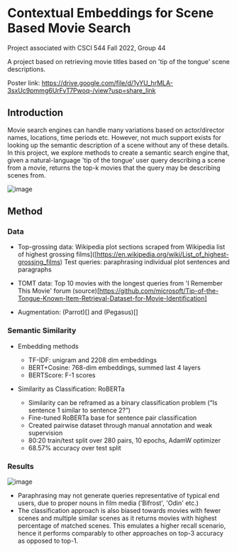 # Contextual Embeddings for Scene Based Movie Search

Project associated with CSCI 544 Fall 2022, Group 44

A project based on retrieving movie titles based on 'tip of the tongue' scene descriptions. 

Poster link: https://drive.google.com/file/d/1yYU_hrMLA-3sxUc9pmmg6UrFvT7Pwoq-/view?usp=share_link


## Introduction
Movie search engines can handle many variations based on actor/director names, locations, time periods etc. However, not much support exists for looking up the semantic description of a scene without any of these details. In this project, we explore methods to create a semantic search engine that, given a natural-language 'tip of the tongue' user query describing a scene from a movie, returns the top-k movies that the query may be describing scenes from.

![image](https://user-images.githubusercontent.com/40300910/209452114-4fa830c4-4c77-4b78-a31a-fd7e5e042a03.png)

## Method

### Data

- Top-grossing data: Wikipedia plot sections scraped from Wikipedia list of highest grossing films]([https://en.wikipedia.org/wiki/List_of_highest-grossing_films)
Test queries: paraphrasing individual plot sentences and paragraphs

- TOMT data: Top 10 movies with the longest queries from 'I Remember This Movie' forum (source)[https://github.com/microsoft/Tip-of-the-Tongue-Known-Item-Retrieval-Dataset-for-Movie-Identification]

- Augmentation: (Parrot)[] and (Pegasus)[]

### Semantic Similarity
- Embedding methods
  - TF-IDF: unigram and 2208 dim embeddings
  - BERT+Cosine: 768-dim embeddings, summed last 4 layers
  - BERTScore: F-1 scores

- Similarity as Classification: RoBERTa
  - Similarity can be reframed as a binary classification problem (“Is sentence 1 similar to sentence 2?”)
  - Fine-tuned RoBERTa base for sentence pair classification
  - Created pairwise dataset through manual annotation and weak supervision
  - 80:20 train/test split over 280 pairs, 10 epochs, AdamW optimizer
  - 68.57% accuracy over test split 

### Results 
![image](https://user-images.githubusercontent.com/40300910/209452102-77a5b5a0-5643-4524-8485-84f2e392a508.png)

- Paraphrasing may not generate queries representative of typical end users, due to proper nouns in film media ('Bifrost', 'Odin' etc.)
- The classification approach is also biased towards movies with fewer scenes and multiple similar scenes as it returns movies with highest percentage of matched scenes. This emulates a higher recall scenario, hence it performs comparably to other approaches on top-3 accuracy as opposed to top-1.
